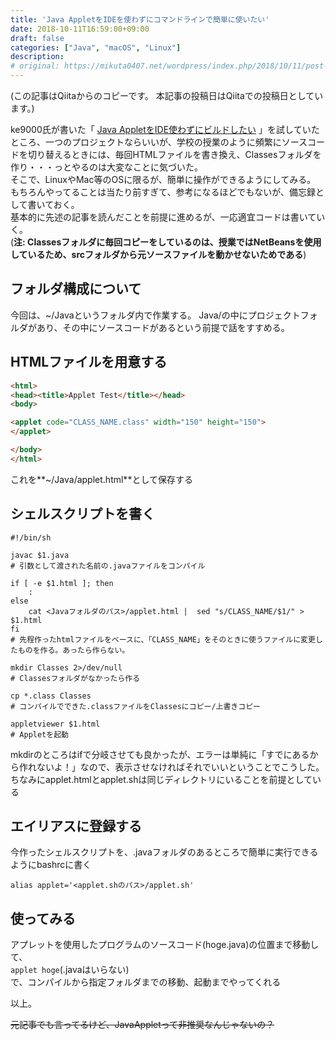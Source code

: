 ```yaml
---
title: 'Java AppletをIDEを使わずにコマンドラインで簡単に使いたい'
date: 2018-10-11T16:59:00+09:00
draft: false
categories: ["Java", "macOS", "Linux"]
description:  
# original: https://mikuta0407.net/wordpress/index.php/2018/10/11/post-93/
---
```


(この記事はQiitaからのコピーです。 本記事の投稿日はQiitaでの投稿日としています。)

ke9000氏が書いた「 [Java AppletをIDE使わずにビルドしたい](https://qiita.com/ke9000/items/3fa9b3645ceeff5ec223) 」を試していたところ、一つのプロジェクトならいいが、学校の授業のように頻繁にソースコードを切り替えるときには、毎回HTMLファイルを書き換え、Classesフォルダを作り・・・っとやるのは大変なことに気づいた。  
そこで、LinuxやMac等のOSに限るが、簡単に操作ができるようにしてみる。  
もちろんやってることは当たり前すぎて、参考になるほどでもないが、備忘録として書いておく。  
基本的に先述の記事を読んだことを前提に進めるが、一応適宜コードは書いていく。  
(**注: Classesフォルダに毎回コピーをしているのは、授業ではNetBeansを使用しているため、srcフォルダから元ソースファイルを動かせないためである**)

## フォルダ構成について
今回は、~/Javaというフォルダ内で作業する。
Java/の中にプロジェクトフォルダがあり、その中にソースコードがあるという前提で話をすすめる。

## HTMLファイルを用意する
```html {name="applet.html"}
<html>
<head><title>Applet Test</title></head>
<body>

<applet code="CLASS_NAME.class" width="150" height="150">
</applet>

</body>
</html>
```

これを**~/Java/applet.html**として保存する

## シェルスクリプトを書く
```shell {name="applet.sh"}
#!/bin/sh

javac $1.java
# 引数として渡された名前の.javaファイルをコンパイル
 
if [ -e $1.html ]; then
    :
else
    cat <Javaフォルダのパス>/applet.html |  sed "s/CLASS_NAME/$1/" > $1.html
fi
# 先程作ったhtmlファイルをベースに、「CLASS_NAME」をそのときに使うファイルに変更したものを作る。あったら作らない。

mkdir Classes 2>/dev/null
# Classesフォルダがなかったら作る

cp *.class Classes
# コンパイルでできた.classファイルをClassesにコピー/上書きコピー

appletviewer $1.html
# Appletを起動
```

mkdirのところはifで分岐させても良かったが、エラーは単純に「すでにあるから作れないよ！」なので、表示させなければそれでいいということでこうした。  
ちなみにapplet.htmlとapplet.shは同じディレクトリにいることを前提としている

## エイリアスに登録する
今作ったシェルスクリプトを、.javaフォルダのあるところで簡単に実行できるようにbashrcに書く

```shell {name=".bashrc"}
alias applet='<applet.shのパス>/applet.sh'
```

## 使ってみる

アプレットを使用したプログラムのソースコード(hoge.java)の位置まで移動して、  
`applet hoge`(.javaはいらない)  
で、コンパイルから指定フォルダまでの移動、起動までやってくれる

以上。

~~元記事でも言ってるけど、JavaAppletって非推奨なんじゃないの？~~

